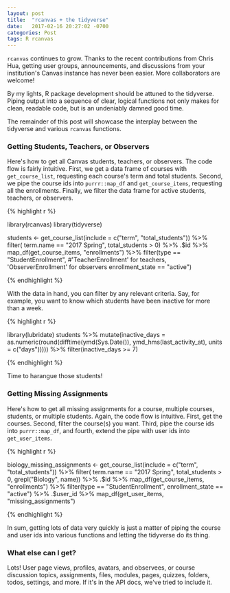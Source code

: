 ```yaml
---
layout: post
title:  "rcanvas + the tidyverse"
date:   2017-02-16 20:27:02 -0700
categories: Post
tags: R rcanvas
---
```


`rcanvas` continues to grow. Thanks to the recent contributions from Chris Hua, getting user groups, announcements, and discussions from
your institution's Canvas instance has never been easier. More collaborators are welcome! 

By my lights, R package development should be attuned to the tidyverse. Piping output into a sequence of clear, logical functions not only 
makes for clean, readable code, but is an undeniably damned good time.

<!--more-->

The remainder of this post will showcase the interplay between the tidyverse and various `rcanvas` functions. 

### Getting Students, Teachers, or Observers

Here's how to get all Canvas students, teachers, or observers. The code flow is fairly intuitive. First, we get a data frame of
courses with `get_course_list`, requesting each course's term and total students. Second, we pipe the course ids into `purrr::map_df` and
`get_course_items`, requesting all the enrollments. Finally, we filter the data frame for active students, teachers, or observers.

{% highlight r %}

library(rcanvas)
library(tidyverse)

students <- get_course_list(include = c("term", "total_students")) %>% 
  filter(
    term.name == "2017 Spring",
    total_students > 0) %>% 
  .$id %>% 
  map_df(get_course_items, "enrollments") %>% 
  filter(type == "StudentEnrollment", #'TeacherEnrollment' for teachers, 'ObserverEnrollment' for observers
         enrollment_state == "active")
         
{% endhighlight %}

With the data in hand, you can filter by any relevant criteria. Say, for example, you want to know which students have been inactive
for more than a week.

{% highlight r %}

library(lubridate)
students %>%
  mutate(inactive_days = as.numeric(round(difftime(ymd(Sys.Date()), ymd_hms(last_activity_at), units = c("days"))))) %>% 
  filter(inactive_days >= 7)

{% endhighlight %}

Time to harangue those students!

### Getting Missing Assignments

Here's how to get all missing assignments for a course, multiple courses, students, or multiple students. Again, the code flow is intuitive. 
First, get the courses. Second, filter the course(s) you want. Third, pipe the course ids into `purrr::map_df`, and fourth, extend the pipe
with user ids into `get_user_items`. 

{% highlight r %}

biology_missing_assignments <- get_course_list(include = c("term", "total_students")) %>% 
  filter(
    term.name == "2017 Spring",
    total_students > 0,
    grepl("Biology", name)) %>% 
  .$id %>% 
  map_df(get_course_items, "enrollments") %>%
  filter(type == "StudentEnrollment",
         enrollment_state == "active") %>%
  .$user_id %>%
  map_df(get_user_items, "missing_assignments")

{% endhighlight %}

In sum, getting lots of data very quickly is just a matter of piping the course and user ids into various functions and letting
the tidyverse do its thing.

### What else can I get?

Lots! User page views, profiles, avatars, and observees, or course discussion topics, assignments, files, modules, pages, quizzes, folders, todos, settings, and more. If it's in the API docs, we've tried to include it.



